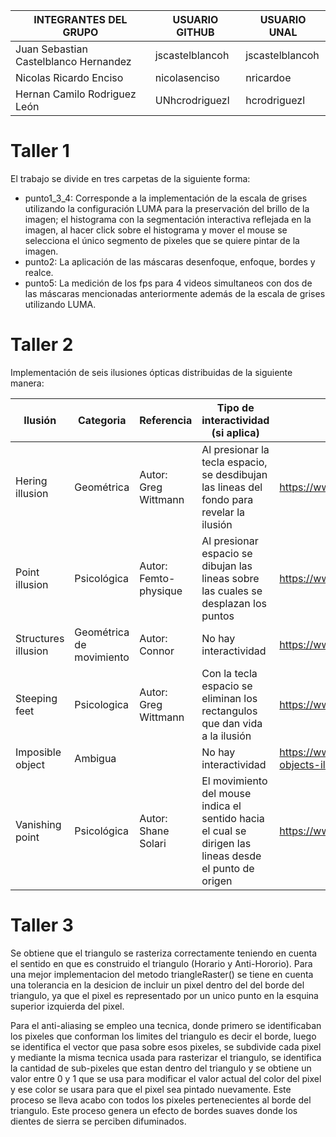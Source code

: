| INTEGRANTES DEL GRUPO                     |USUARIO GITHUB       |USUARIO UNAL|
|-------------------------------------------|---------------------|------------|
| Juan Sebastian Castelblanco Hernandez  | jscastelblancoh | jscastelblancoh |
| Nicolas Ricardo Enciso                 | nicolasenciso   | nricardoe |
| Hernan Camilo Rodriguez León           | UNhcrodriguezl  | hcrodriguezl |


# Taller 1

El trabajo se divide en tres carpetas de la siguiente forma: 
- punto1_3_4: Corresponde a la implementación de la escala de grises utilizando la configuración LUMA para la preservación del brillo de la imagen; el histograma con la segmentación interactiva reflejada en la imagen, al hacer click sobre el histograma y mover el mouse se selecciona el único segmento de pixeles que se quiere pintar de la imagen.
- punto2: La aplicación de las máscaras desenfoque, enfoque, bordes y realce. 
- punto5: La medición de los fps para 4 videos simultaneos con dos de las máscaras mencionadas anteriormente además de la escala de grises utilizando LUMA.

# Taller 2

Implementación de seis ilusiones ópticas distribuidas de la siguiente manera:

| Ilusión         | Categoria | Referencia | Tipo de interactividad (si aplica) | URL código base (si aplica) |
|-----------------|-----------|------------|------------------------------------|-----------------------------|
|Hering illusion|Geométrica|Autor: Greg Wittmann|Al presionar la tecla espacio, se desdibujan las lineas del fondo para revelar la ilusión| https://www.openprocessing.org/sketch/168636/|
|Point illusion|Psicológica|Autor: Femto-physique|Al presionar espacio se dibujan las lineas sobre las cuales se desplazan los puntos|https://www.openprocessing.org/sketch/707417|
|Structures illusion|Geométrica de movimiento|Autor: Connor|No hay interactividad|https://www.openprocessing.org/sketch/413457|
|Steeping feet|Psicologica|Autor: Greg Wittmann|Con la tecla espacio se eliminan los rectangulos que dan vida a la ilusión|https://www.openprocessing.org/sketch/168574|
|Imposible object|Ambigua||No hay interactividad|https://www.imagenesmi.com/im%C3%A1genes/impossible-objects-illusions-fa.html|
|Vanishing point|Psicológica|Autor: Shane Solari|El movimiento del mouse indica el sentido hacia el cual se dirigen las lineas desde el punto de origen|https://www.openprocessing.org/sketch/523058|

# Taller 3
Se obtiene que el triangulo se rasteriza correctamente teniendo en cuenta el sentido en que es construido el triangulo (Horario y Anti-Hororio). 
Para una mejor implementacion del metodo triangleRaster() se tiene en cuenta una tolerancia en la desicion de incluir un pixel dentro del del borde del triangulo, ya que el pixel es representado por un unico punto en la esquina superior izquierda del pixel. 

Para el anti-aliasing se empleo una tecnica, donde primero se identificaban los pixeles que conforman los limites del triangulo es decir el borde, luego se identifica el vector que pasa sobre esos pixeles, se subdivide cada pixel y mediante la misma tecnica usada para rasterizar el triangulo, se identifica la cantidad de sub-pixeles que estan dentro del triangulo y se obtiene un valor entre 0 y 1 que se usa para modificar el valor actual del color del pixel y ese color se usara para que el pixel sea pintado nuevamente. Este proceso se lleva acabo con todos los pixeles pertenecientes al borde del triangulo. Este proceso genera un efecto de bordes suaves donde los dientes de sierra se perciben difuminados.
